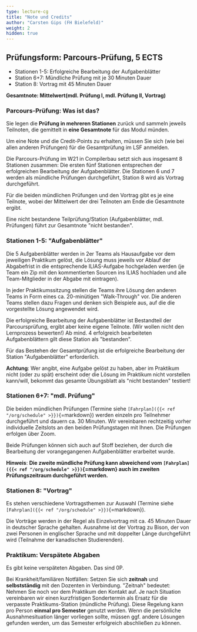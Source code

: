 ```yaml
---
type: lecture-cg
title: "Note und Credits"
author: "Carsten Gips (FH Bielefeld)"
weight: 2
hidden: true
---
```



## Prüfungsform: Parcours-Prüfung, 5 ECTS

-   Stationen 1-5: Erfolgreiche Bearbeitung der Aufgabenblätter
-   Station 6+7: Mündliche Prüfung mit je 30 Minuten Dauer
-   Station 8: Vortrag mit 45 Minuten Dauer

**Gesamtnote: Mittelwert(mdl. Prüfung I, mdl. Prüfung II, Vortrag)**


### Parcours-Prüfung: Was ist das?

Sie legen die **Prüfung in mehreren Stationen** zurück und sammeln jeweils Teilnoten, die
gemittelt in **eine Gesamtnote** für das Modul münden.

Um eine Note und die Credit-Points zu erhalten, müssen Sie sich (wie bei allen anderen
Prüfungen) für die Gesamtprüfung im LSF anmelden.

Die Parcours-Prüfung im W21 in Compilerbau setzt sich aus insgesamt 8 Stationen zusammen:
Die ersten fünf Stationen entsprechen der erfolgreichen Bearbeitung der Aufgabenblätter.
Die Stationen 6 und 7 werden als mündliche Prüfungen durchgeführt, Station 8 wird als
Vortrag durchgeführt.

Für die beiden mündlichen Prüfungen und den Vortrag gibt es je eine Teilnote, wobei der
Mittelwert der drei Teilnoten am Ende die Gesamtnote ergibt.

Eine nicht bestandene Teilprüfung/Station (Aufgabenblätter, mdl. Prüfungen) führt zur
Gesamtnote "nicht bestanden".

### Stationen 1-5: "Aufgabenblätter"

Die 5 Aufgabenblätter werden in 2er Teams als Hausaufgabe vor dem jeweiligen Praktikum
gelöst, die Lösung muss jeweils vor Ablauf der Abgabefrist in die entsprechende ILIAS-Aufgabe
hochgeladen werden (je Team ein Zip mit den kommentierten Sourcen ins ILIAS hochladen und
alle Team-Mitglieder in der Abgabe mit eintragen).

In jeder Praktikumssitzung stellen die Teams ihre Lösung den anderen Teams in Form eines
ca. 20-minütigen "Walk-Through" vor. Die anderen Teams stellen dazu Fragen und denken sich
Beispiele aus, auf die die vorgestellte Lösung angewendet wird.

Die erfolgreiche Bearbeitung der Aufgabenblätter ist Bestandteil der Parcoursprüfung, ergibt
aber keine eigene Teilnote. (Wir wollen nicht den Lernprozess bewerten!) Ab mind. 4 erfolgreich
bearbeiteten Aufgabenblättern gilt diese Station als "bestanden".

Für das Bestehen der Gesamtprüfung ist die erfolgreiche Bearbeitung der Station
"Aufgabenblätter" erforderlich.

**Achtung**: Wer angibt, eine Aufgabe gelöst zu haben, aber im Praktikum nicht
(oder zu spät) erscheint oder die Lösung im Praktikum nicht vorstellen kann/will,
bekommt das gesamte Übungsblatt als "nicht bestanden" testiert!

### Stationen 6+7: "mdl. Prüfung"

Die beiden mündlichen Prüfungen (Termine siehe `[Fahrplan]({{< ref "/org/schedule" >}})`{=markdown})
werden einzeln pro Teilnehmer durchgeführt und dauern ca. 30 Minuten. Wir vereinbaren rechtzeitig
vorher individuelle Zeitslots an den beiden Prüfungstagen mit Ihnen. Die Prüfungen erfolgen
über Zoom.

Beide Prüfungen können sich auch auf Stoff beziehen, der durch die Bearbeitung der vorangegangenen
Aufgabenblätter erarbeitet wurde.

**Hinweis**: **Die zweite mündliche Prüfung kann abweichend vom `[Fahrplan]({{< ref "/org/schedule" >}})`{=markdown}
auch im zweiten Prüfungszeitraum durchgeführt werden.**

### Stationen 8: "Vortrag"

Es stehen verschiedene Vortragsthemen zur Auswahl (Termine siehe `[Fahrplan]({{< ref "/org/schedule" >}})`{=markdown}).

Die Vorträge werden in der Regel als Einzelvortrag mit ca. 45 Minuten Dauer in deutscher Sprache
gehalten. Ausnahme ist der Vortrag zu Bison, der von zwei Personen in englischer Sprache und mit
doppelter Länge durchgeführt wird (Teilnahme der kanadischen Studierenden).

### Praktikum: Verspätete Abgaben

Es gibt keine verspäteten Abgaben. Das sind 0P.

Bei Krankheit/familiären Notfällen: Setzen Sie sich **zeitnah** und **selbstständig** mit den
Dozenten in Verbindung. "Zeitnah" bedeutet: Nehmen Sie noch vor dem Praktikum den Kontakt auf.
Je nach Situation vereinbaren wir einen kurzfristigen Sondertermin als Ersatz für die verpasste
Praktikums-Station (mündliche Prüfung). Diese Regelung kann pro Person **einmal pro Semester**
genutzt werden. Wenn die persönliche Ausnahmesituation länger vorliegen sollte, müssen ggf. andere
Lösungen gefunden werden, um das Semester erfolgreich abschließen zu können.
